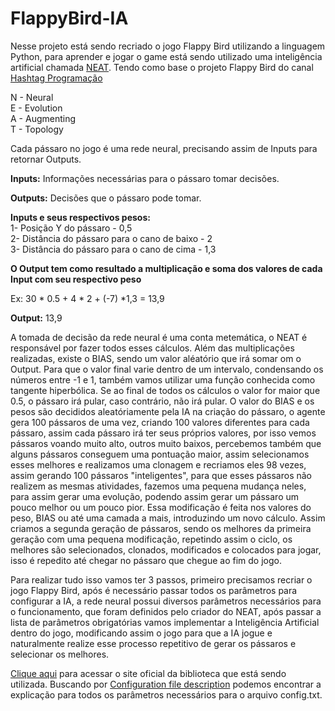# FlappyBird-IA
 
Nesse projeto está sendo recriado o jogo Flappy Bird utilizando a linguagem Python, para aprender e jogar o game está sendo utilizado uma inteligência artificial chamada [NEAT](https://neat-python.readthedocs.io/en/latest/). Tendo como base o projeto Flappy Bird do canal [Hashtag Programação](https://www.youtube.com/@HashtagProgramacao)

N - Neural 	<br>
E - Evolution 	<br>
A - Augmenting 	<br>
T - Topology 	<br>

Cada pássaro no jogo é uma rede neural, precisando assim de Inputs para retornar Outputs.

**Inputs:** Informações necessárias para o pássaro tomar decisões.

__Outputs:__ Decisões que o pássaro pode tomar.

**Inputs e seus respectivos pesos:**				<br>
 	1- Posição Y do pássaro	- 0,5				<br>
	2- Distância do pássaro para o cano de baixo - 2	<br>
	3- Distância do pássaro para o cano de cima - 1,3	<br>
	
**O Output tem como resultado a multiplicação e soma dos valores de cada Input com seu respectivo peso**

Ex: 30 * 0.5 + 4 * 2 + (-7) *1,3 = 13,9

**Output:** 13,9

A tomada de decisão da rede neural é uma conta metemática, o NEAT é responsável por fazer todos esses cálculos. Além das multiplicações realizadas, existe o BIAS, sendo um valor aléatório que irá somar om o Output. Para que o valor final varie dentro de um intervalo, condensando os números entre -1 e 1, também vamos utilizar uma função conhecida como tangente hiperbólica. Se ao final de todos os cálculos o valor for maior que 0.5, o pássaro irá pular, caso contrário, não irá pular. O valor do BIAS e os pesos são decididos aleatóriamente pela IA na criação do pássaro, o agente gera 100 pássaros de uma vez, criando 100 valores diferentes para cada pássaro, assim cada pássaro irá ter seus próprios valores, por isso vemos pássaros voando muito alto, outros muito baixos, percebemos também que alguns pássaros conseguem uma pontuação maior, assim selecionamos esses melhores e realizamos uma clonagem e recriamos eles 98 vezes, assim gerando 100 pássaros "inteligentes", para que esses pássaros não realizem as mesmas atividades, fazemos uma pequena mudança neles, para assim gerar uma evolução, podendo assim gerar um pássaro um pouco melhor ou um pouco pior. Essa modificação é feita nos valores do peso, BIAS ou até uma camada a mais, introduzindo um novo cálculo. Assim criamos a segunda geração de pássaros, sendo os melhores da primeira geração com uma pequena modificação, repetindo assim o ciclo, os melhores são selecionados, clonados, modificados e colocados para jogar, isso é repedito até chegar no pássaro que chegue ao fim do jogo.

Para realizar tudo isso vamos ter 3 passos, primeiro precisamos recriar o jogo Flappy Bird, após é necessário passar todos os parâmetros para configurar a IA, a rede neural possui diversos parâmetros necessários para o funcionamento, que foram definidos pelo criador do NEAT, após passar a lista de parâmetros obrigatórias vamos implementar a Inteligência Artificial dentro do jogo, modificando assim o jogo para que a IA jogue e naturalmente realize esse processo repetitivo de gerar os pássaros e selecionar os melhores.

[Clique aqui](https://neat-python.readthedocs.io/en/latest/) para acessar o site oficial da biblioteca que está sendo utilizada. Buscando por [Configuration file description](https://neat-python.readthedocs.io/en/latest/config_file.html) podemos encontrar a explicação para todos os parâmetros necessários para o arquivo config.txt.



